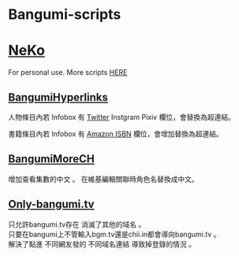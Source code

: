 # Bangumi-scripts

# [NeKo](https://bgm.tv/user/jimlee0824)
For personal use.
More scripts [HERE](https://github.com/bangumi/scripts)
## [BangumiHyperlinks](https://github.com/NeKoOuO/bangumiscripts/raw/main/BangumiHyperlinks.user.js)
人物條目內若 Infobox 有 [Twitter](https://github.com/bangumi/scripts/blob/master/binota/bangumi-twitter-link.user.js) Instgram Pixiv 欄位，會替換為超連結。

書籍條目內若 Infobox 有 [Amazon ISBN](https://github.com/bangumi/scripts/blob/master/binota/bangumi-isbn-amazon-link.user.js) 欄位，會增加替換為超連結。
## [BangumiMoreCH](https://github.com/NeKoOuO/bangumiscripts/raw/main/BangumiMoreCH.user.js)
增加查看集數的中文 。 
在維基編輯關聯時角色名替換成中文。 
## [Only-bangumi.tv](https://github.com/NeKoOuO/bangumiscripts/raw/main/Only-bangumi.tv.user.js)
只允許bangumi.tv存在 消滅了其他的域名 。  
只要在bangumi上不管輸入bgm.tv還是chii.in都會導向bangumi.tv 。  
解決了點進 不同網友發的 不同域名連結 導致掉登錄的情況 。  
